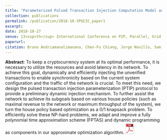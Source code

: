```yaml
---
title: "Parameterized Pulsed Transaction Injection Computation Model and Performance Optimizer for IOTA-Tango"
collection: publications
permalink: /publication/2018-10-3PGCIC_paper1
excerpt: 
date: 2018-10-27
venue: 13<sup>th</sup> International Conference on P2P, Parallel, Grid, Cloud and Internet Computing, Taichung, Taiwan'
paperurl: 
citation: Bruno Andriamanalimanana, Chen-Fu Chiang, Jorge Novillo, Sam Sengupta, Ali Tekeogl, <i>"Parameterized Pulsed Transaction Injection Computation Model And Performance Optimizer For IOTA-Tango", The 13<sup>th</sup> International Conference on P2P, Parallel, Grid, Cloud and Internet Computing</i>
---
```

**Abstract**: To keep a cryptocurrency system at its optimal performance, it is necessary to utilize the resources and avoid latency in its network. To achieve this goal, dynamically and efficiently injecting the unverified transactions to enable synchronicity based on the current system configuration and the traffic of the network is crucial. To meet this need, we design the pulsed transaction injection parameterization (PTIP) protocol to provide a preliminary dynamic injection mechanism. To further assist the network to achieve its subgoals based on various house policies (such as maximal revenue to the network or maximum throughput of the system), we turn the house policy based optimization as a 0/1 knapsack problem. To efficiently solve these NP-hard problems, we adapt and improve a fully polynomial time approximation scheme (FPTAS) and dynamic programming as components in our approximate optimization algorithm. <a href="https://www.dropbox.com/s/23id3empbr9q4zs/Parameterized_OPT_Tango_3PGCIC_2018.pdf?dl=0"><img src="../files/pdflogo.jpg" width="30"></a>


<!--

[Download paper here](https://www.dropbox.com/s/hn3yj1tjmtyo629/1570462148.pdf?dl=0)
Recommended citation: Bruno Andriamanalimanana, Chen-Fu Chiang, Jorge Novillo, Sam Sengupta, Ali Tekeoglu (2018). "Parameterized Pulsed Transaction Injection Computation Model And Performance Optimizer For IOTA-Tango" <i>The 13th International Conference on P2P, Parallel, Grid, Cloud and Internet Computing</i>.
-->
